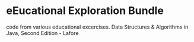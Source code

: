 eEucational Exploration Bundle
============================

code from various educational excercises. 
Data Structures & Algorithms in Java, Second Edition - Lafore